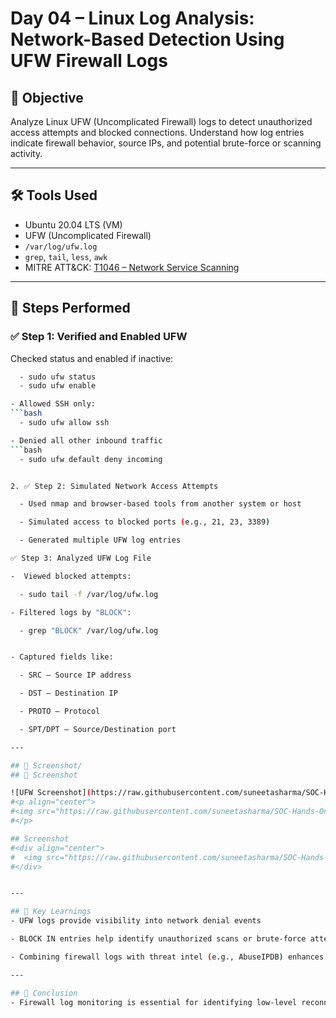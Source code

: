 # Day 04 – Linux Log Analysis: Network-Based Detection Using UFW Firewall Logs

## 📌 Objective

Analyze Linux UFW (Uncomplicated Firewall) logs to detect unauthorized access attempts and blocked connections. Understand how log entries indicate firewall behavior, source IPs, and potential brute-force or scanning activity.

---

## 🛠️ Tools Used

- Ubuntu 20.04 LTS (VM)
- UFW (Uncomplicated Firewall)
- `/var/log/ufw.log`
- `grep`, `tail`, `less`, `awk`
- MITRE ATT&CK: [T1046 – Network Service Scanning](https://attack.mitre.org/techniques/T1046/)

---

## 🧪 Steps Performed

### ✅ Step 1: Verified and Enabled UFW

Checked status and enabled if inactive:
```bash
  - sudo ufw status
  - sudo ufw enable

- Allowed SSH only:
```bash
  - sudo ufw allow ssh

- Denied all other inbound traffic
```bash
  - sudo ufw default deny incoming


2. ✅ Step 2: Simulated Network Access Attempts

  - Used nmap and browser-based tools from another system or host

  - Simulated access to blocked ports (e.g., 21, 23, 3389)

  - Generated multiple UFW log entries

✅ Step 3: Analyzed UFW Log File

-  Viewed blocked attempts:

  - sudo tail -f /var/log/ufw.log

- Filtered logs by "BLOCK":

  - grep "BLOCK" /var/log/ufw.log


- Captured fields like:

  - SRC – Source IP address

  - DST – Destination IP

  - PROTO – Protocol

  - SPT/DPT – Source/Destination port

---

## 📸 Screenshot/
## 📸 Screenshot

![UFW Screenshot](https://raw.githubusercontent.com/suneetasharma/SOC-Hands-On-Challenge/main/Screenshots/Day04-UFW-Denied_Compressed.png)
#<p align="center"> 
#<img src="https://raw.githubusercontent.com/suneetasharma/SOC-Hands-On-Challenge/main/Screenshots/#Day04-UFW-Denied_Compressed.png" alt="UFW Screenshot" width="600" />
#</p>

## Screenshot
#<div align="center">
#  <img src="https://raw.githubusercontent.com/suneetasharma/SOC-Hands-On-Challenge/main/Screenshots/#Day04-UFW-Denied_Compressed.png" alt="UFW Screenshot" width="600">
#</div>


---

## 🧠 Key Learnings
- UFW logs provide visibility into network denial events

- BLOCK IN entries help identify unauthorized scans or brute-force attempts

- Combining firewall logs with threat intel (e.g., AbuseIPDB) enhances incident context

---

## 🎯 Conclusion
- Firewall log monitoring is essential for identifying low-level reconnaissance and intrusion attempts. UFW provides accessible, log-rich alerts that serve as an early detection layer in SOC investigations.
